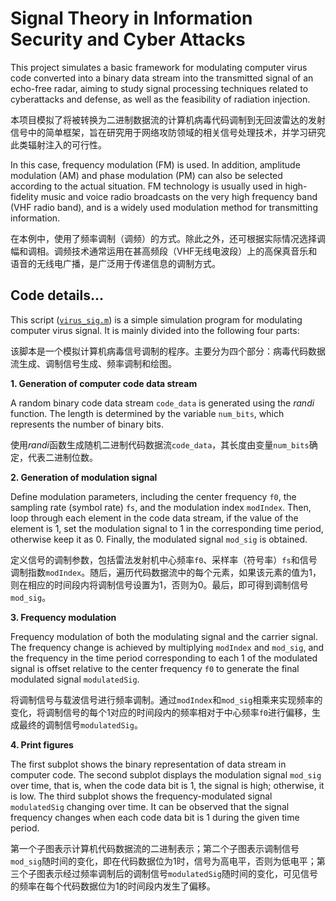 # Signal Theory in Information Security and Cyber Attacks
This project simulates a basic framework for modulating computer virus code converted into a binary data stream into the transmitted signal of an echo-free radar, aiming to study signal processing techniques related to cyberattacks and defense, as well as the feasibility of radiation injection.

本项目模拟了将被转换为二进制数据流的计算机病毒代码调制到无回波雷达的发射信号中的简单框架，旨在研究用于网络攻防领域的相关信号处理技术，并学习研究此类辐射注入的可行性。

In this case, frequency modulation (FM) is used. In addition, amplitude modulation (AM) and phase modulation (PM) can also be selected according to the actual situation. FM technology is usually used in high-fidelity music and voice radio broadcasts on the very high frequency band (VHF radio band), and is a widely used modulation method for transmitting information.

在本例中，使用了频率调制（调频）的方式。除此之外，还可根据实际情况选择调幅和调相。调频技术通常运用在甚高频段（VHF无线电波段）上的高保真音乐和语音的无线电广播，是广泛用于传递信息的调制方式。

## Code details...
This script ([`virus_sig.m`](https://github.com/Rc-W024/CyberAttk_SP/blob/main/virus_sig.m)) is a simple simulation program for modulating computer virus signal. It is mainly divided into the following four parts:

该脚本是一个模拟计算机病毒信号调制的程序。主要分为四个部分：病毒代码数据流生成、调制信号生成、频率调制和绘图。

**1. Generation of computer code data stream**

A random binary code data stream `code_data` is generated using the *randi* function. The length is determined by the variable `num_bits`, which represents the number of binary bits.

使用*randi*函数生成随机二进制代码数据流`code_data`，其长度由变量`num_bits`确定，代表二进制位数。

**2. Generation of modulation signal**

Define modulation parameters, including the center frequency `f0`, the sampling rate (symbol rate) `fs`, and the modulation index `modIndex`. Then, loop through each element in the code data stream, if the value of the element is 1, set the modulation signal to 1 in the corresponding time period, otherwise keep it as 0. Finally, the modulated signal `mod_sig` is obtained.

定义信号的调制参数，包括雷法发射机中心频率`f0`、采样率（符号率）`fs`和信号调制指数`modIndex`。随后，遍历代码数据流中的每个元素，如果该元素的值为1，则在相应的时间段内将调制信号设置为1，否则为0。最后，即可得到调制信号`mod_sig`。

**3. Frequency modulation**

Frequency modulation of both the modulating signal and the carrier signal. The frequency change is achieved by multiplying `modIndex` and `mod_sig`, and the frequency in the time period corresponding to each 1 of the modulated signal is offset relative to the center frequency `f0` to generate the final modulated signal `modulatedSig`.

将调制信号与载波信号进行频率调制。通过`modIndex`和`mod_sig`相乘来实现频率的变化，将调制信号的每个1对应的时间段内的频率相对于中心频率`f0`进行偏移，生成最终的调制信号`modulatedSig`。

**4. Print figures**

The first subplot shows the binary representation of data stream in computer code. The second subplot displays the modulation signal `mod_sig` over time, that is, when the code data bit is 1, the signal is high; otherwise, it is low. The third subplot shows the frequency-modulated signal `modulatedSig` changing over time. It can be observed that the signal frequency changes when each code data bit is 1 during the given time period.

第一个子图表示计算机代码数据流的二进制表示；第二个子图表示调制信号`mod_sig`随时间的变化，即在代码数据位为1时，信号为高电平，否则为低电平；第三个子图表示经过频率调制后的调制信号`modulatedSig`随时间的变化，可见信号的频率在每个代码数据位为1的时间段内发生了偏移。
